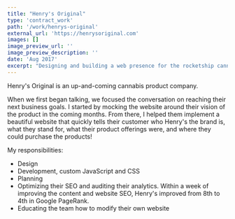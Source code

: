 ```yaml
---
title: "Henry's Original"
type: 'contract_work'
path: '/work/henrys-original'
external_url: 'https://henrysoriginal.com'
images: []
image_preview_url: ''
image_preview_description: ''
date: 'Aug 2017'
excerpt: "Designing and building a web presence for the rocketship cannabis brand."
---
```


Henry's Original is an up-and-coming cannabis product company.

When we first began talking, we focused the conversation on reaching their next business goals. I started by mocking the website around their vision of the product in the coming months. From there, I helped them implement a beautiful website that quickly tells their customer who Henry's the brand is, what they stand for, what their product offerings were, and where they could purchase the products!

My responsibilities:

- Design
- Development, custom JavaScript and CSS
- Planning
- Optimizing their SEO and auditing their analytics. Within a week of improving the content and website SEO, Henry's improved from 8th to 4th in Google PageRank.
- Educating the team how to modify their own website
